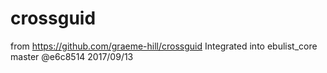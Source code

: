 # crossguid
from https://github.com/graeme-hill/crossguid
Integrated into ebulist_core
master @e6c8514 2017/09/13
